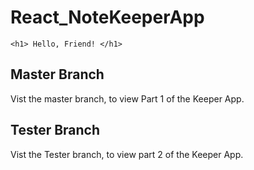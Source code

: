 # React_NoteKeeperApp

```
<h1> Hello, Friend! </h1>
```

## Master Branch 

Vist the master branch, to view Part 1 of the Keeper App.

## Tester Branch

Vist the Tester branch, to view part 2 of the Keeper App.



